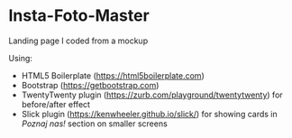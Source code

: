 # Insta-Foto-Master
Landing page I coded from a mockup

Using:
  * HTML5 Boilerplate (https://html5boilerplate.com)
  * Bootstrap (https://getbootstrap.com)
  * TwentyTwenty plugin (https://zurb.com/playground/twentytwenty) for before/after effect
  * Slick plugin (https://kenwheeler.github.io/slick/) for showing cards in _Poznaj nas!_ section on smaller screens
